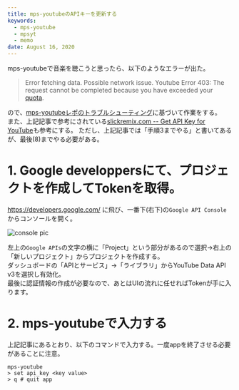 ```yaml
---
title: mps-youtubeのAPIキーを更新する
keywords:
  - mps-youtube
  - mpsyt
  - memo
date: August 16, 2020
---
```


mps-youtubeで音楽を聴こうと思ったら、以下のようなエラーが出た。

> Error fetching data. Possible network issue.
Youtube Error 403: The request cannot be completed because you have exceeded your <a href="/youtube/v3/getting-started#quota">quota</a>.


ので、[mps-youtubeレポのトラブルシューティング](https://github.com/mps-youtube/mps-youtube/wiki/Troubleshooting#youtube-error-403-the-request-cannot-be-completed-because-you-have-exceeded-your-quota)に基づいて作業をする。  
また、上記記事で参考にされている[slickremix.com -- Get API Key for YouTube](https://www.slickremix.com/docs/get-api-key-for-youtube/)も参考にする。
ただし、上記記事では「手順3までやる」と書いてあるが、最後(8)までやる必要がある。

# 1. Google developpersにて、プロジェクトを作成してTokenを取得。

<https://developers.google.com/> に飛び、一番下(右下)の`Google API Console`からコンソールを開く。

![console pic](/src/console_place.png)

左上の`Google APIs`の文字の横に「Project」という部分があるので選択→右上の「新しいプロジェクト」からプロジェクトを作成する。  
ダッシュボードの「APIとサービス」→「ライブラリ」からYouTube Data API v3を選択し有効化。  
最後に認証情報の作成が必要なので、あとはUIの流れに任せればTokenが手に入ります。  



# 2. mps-youtubeで入力する

上記記事にあるとおり、以下のコマンドで入力する。一度appを終了させる必要があることに注意。

```
mps-youtube
> set api_key <key value>
> q # quit app
```
